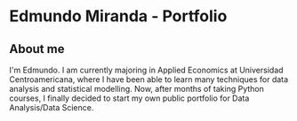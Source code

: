 # Edmundo Miranda - Portfolio
## About me

I'm Edmundo. I am currently majoring in Applied Economics at Universidad Centroamericana, where I have been able to learn many techniques for data analysis and statistical modelling. Now, after months of taking Python courses, I finally decided to start my own public portfolio for Data Analysis/Data Science.

